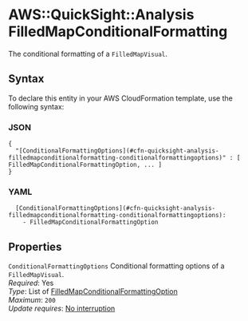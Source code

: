 # AWS::QuickSight::Analysis FilledMapConditionalFormatting<a name="aws-properties-quicksight-analysis-filledmapconditionalformatting"></a>

The conditional formatting of a `FilledMapVisual`\.

## Syntax<a name="aws-properties-quicksight-analysis-filledmapconditionalformatting-syntax"></a>

To declare this entity in your AWS CloudFormation template, use the following syntax:

### JSON<a name="aws-properties-quicksight-analysis-filledmapconditionalformatting-syntax.json"></a>

```
{
  "[ConditionalFormattingOptions](#cfn-quicksight-analysis-filledmapconditionalformatting-conditionalformattingoptions)" : [ FilledMapConditionalFormattingOption, ... ]
}
```

### YAML<a name="aws-properties-quicksight-analysis-filledmapconditionalformatting-syntax.yaml"></a>

```
  [ConditionalFormattingOptions](#cfn-quicksight-analysis-filledmapconditionalformatting-conditionalformattingoptions):
    - FilledMapConditionalFormattingOption
```

## Properties<a name="aws-properties-quicksight-analysis-filledmapconditionalformatting-properties"></a>

`ConditionalFormattingOptions` <a name="cfn-quicksight-analysis-filledmapconditionalformatting-conditionalformattingoptions"></a>
Conditional formatting options of a `FilledMapVisual`\.  
_Required_: Yes  
_Type_: List of [FilledMapConditionalFormattingOption](aws-properties-quicksight-analysis-filledmapconditionalformattingoption.md)  
_Maximum_: `200`  
_Update requires_: [No interruption](https://docs.aws.amazon.com/AWSCloudFormation/latest/UserGuide/using-cfn-updating-stacks-update-behaviors.html#update-no-interrupt)

